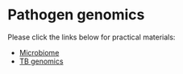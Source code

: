 # Pathogen genomics

Please click the links below for practical materials:
    
- [Microbiome](microbiome.md)
- [TB genomics](tb-genomics.md)